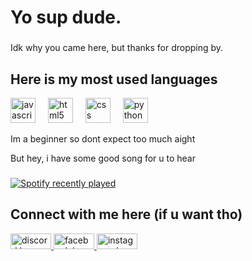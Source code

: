 <h1 align="left">Yo sup dude.</h1>

###

<p align="left">Idk why you came here, but thanks for dropping by.</p>

###

<h2 align="left">Here is my most used languages</h2>

<div align="left">
  <img src="https://cdn.jsdelivr.net/gh/devicons/devicon/icons/javascript/javascript-original.svg" height="40" alt="javascript logo"  />
  <img width="12" />
  <img src="https://cdn.jsdelivr.net/gh/devicons/devicon/icons/html5/html5-original.svg" height="40" alt="html5 logo"  />
  <img width="12" />
  <img src="https://cdn.jsdelivr.net/gh/devicons/devicon/icons/css3/css3-original.svg" height="40" alt="css logo"  />
  <img width="12" />
  <img src="https://cdn.jsdelivr.net/gh/devicons/devicon/icons/python/python-original.svg" height="40" alt="python logo"  />
</div>

<p align="left">Im a beginner so dont expect too much aight</p>
<p align="left">But hey, i have some good song for u to hear</p>

###

<div align="left">
  <a href="https://open.spotify.com/user/4wje5xi4ustc6uaolk7xyzxxe">
    <img src="https://spotify-recently-played-readme.vercel.app/api?user=4wje5xi4ustc6uaolk7xyzxxe&count=5" alt="Spotify recently played"  />
  </a>
</div>

###

<h2 align="left">Connect with me here (if u want tho)</h2>

<div align="left">
  <a href="https://discordapp.com/users/599762699911692300" target="_blank">
    <img src="https://raw.githubusercontent.com/maurodesouza/profile-readme-generator/master/src/assets/icons/social/discord/default.svg" width="65" height="25" alt="discord logo"  />
  </a>
  <a href="https://www.facebook.com/keizerdehorus" target="_blank">
    <img src="https://raw.githubusercontent.com/maurodesouza/profile-readme-generator/master/src/assets/icons/social/facebook/default.svg" width="65" height="25" alt="facebook logo"  />
  </a>
  <a href="https://www.instagram.com/notkeizer._" target="_blank">
    <img src="https://raw.githubusercontent.com/maurodesouza/profile-readme-generator/master/src/assets/icons/social/instagram/default.svg" width="65" height="25" alt="instagram logo"  />
  </a>
</div>

###
